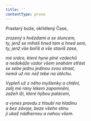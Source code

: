 ```yaml
---
title: ''
contentType: prose
---
```


<section>

Prastarý bože, okřídlený Čase,

_zrozený s hvězdami a se sluncem,  
ty, jenž se míháš hned tam a hned sem,  
ty, jenž vše boříš a vše stavíš zase,_

</section>

<section>

_mé srdce, které hyne plné vzdechů  
a nedokáže vzdor všem snahám střást  
se sebe jednu jedinou svou strast,  
nemá už nic než tebe na útěchu._

</section>

<section>

_Vypleň už z něho myšlenky a chtění,  
zalij mé rány lékem zapomnění,  
zažeň lži, které hýbou palácem,_

</section>

<section>

_a vynes pravdu z hloubi na hladinu  
a bez závoje, beze všeho stínu  
ji ukaž nádhernou a nahou všem._

</section>
